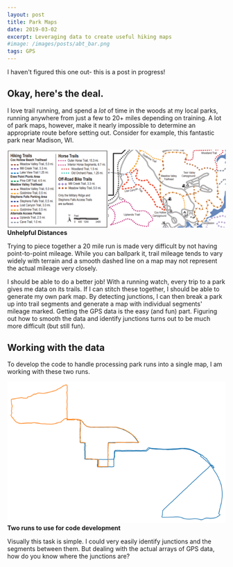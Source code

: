 ```yaml
---
layout: post
title: Park Maps
date: 2019-03-02
excerpt: Leveraging data to create useful hiking maps
#image: /images/posts/abt_bar.png
tags: GPS
---
```


I haven't figured this one out- this is a post in progress!

## Okay, here's the deal.
I love trail running, and spend a *lot* of time in the woods at my local parks, running anywhere from just a few to 20+ miles depending on training. A lot of park maps, however, make it nearly impossible to determine an appropriate route before setting out. Consider for example, this fantastic park near Madison, WI.

![image](/images/posts/parkmaps_govdodgeexample.png)
**Unhelpful Distances**

Trying to piece together a 20 mile run is made very difficult by not having point-to-point mileage. While you can ballpark it, trail mileage tends to vary widely with terrain and a smooth dashed line on a map may not represent the actual mileage very closely.

I should be able to do a better job!
With a running watch, every trip to a park gives me data on its trails. If I can stitch these together, I should be able to generate my own park map. By detecting junctions, I can then break a park up into trail segments and generate a map with individual segments' mileage marked.
Getting the GPS data is the easy (and fun) part. Figuring out how to smooth the data and identify junctions turns out to be much more difficult (but still fun).

## Working with the data
To develop the code to handle processing park runs into a single map, I am working with these two runs.

![image](/images/posts/parkmaps_developmentruns.png)
**Two runs to use for code development**

Visually this task is simple. I could very easily identify junctions and the segments between them. But dealing with the actual arrays of GPS data, how do you know where the junctions are?
